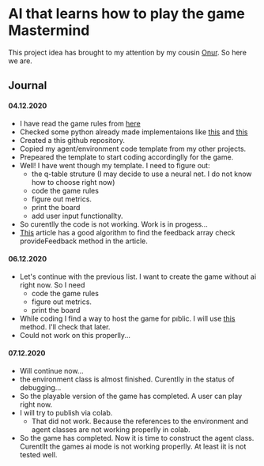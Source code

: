 # AI that learns how to play the game Mastermind

This project idea has brought to my attention by my cousin [Onur](https://www.linkedin.com/in/onur-eren-449a9913/). So here we are. 


## Journal

#### 04.12.2020

- I have read the game rules from [here](https://en.wikipedia.org/wiki/Mastermind_(board_game))
- Checked some python already made implementaions like [this](https://www.askpython.com/python/examples/create-mastermind-game-in-python) and [this](https://bnbasilio.medium.com/mastermind-a-how-to-in-python-7b80ca9809ab)
- Created a this github repository. 
- Copied my agent/environment code template from my other projects.
- Prepeared the template to start coding accordinglly for the game.
- Well! I have went though my template. I need to figure out:
    - the q-table struture (I may decide to use a neural net. I do not know how to choose right now)
    - code the game rules
    - figure out metrics.
    - print the board
    - add user input functionallty.
- So curentlly the code is not working. Work is in progess...
- [This](https://bnbasilio.medium.com/mastermind-a-how-to-in-python-7b80ca9809ab) article has a good algorithm to find the feedback array check provideFeedback method in the article.

#### 06.12.2020

- Let's continue with the previous list. I want to create the game without ai right now. So I need
    - code the game rules
    - figure out metrics.
    - print the board
- While coding I find a way to host the game for pıblic. I will use [this](https://colab.research.google.com/github/googlecolab/colabtools/blob/master/notebooks/colab-github-demo.ipynb) method. I'll check that later.
- Could not work on this properlly...

#### 07.12.2020

- Will continue now...
- the environment class is almost finished. Curentlly in the status of debugging...
- So the playable version of the game has completed. A user can play right now.
- I will try to publish via colab.
    - That did not work. Because the references to the environment and agent classes are not working properlly in colab.
- So the game has completed. Now it is time to construct the agent class. Curentllt the games ai mode is not working properlly. At least iit is not tested well.
